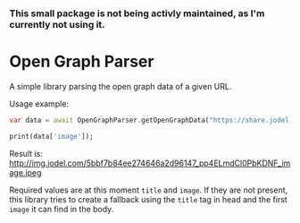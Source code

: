### This small package is not being activly maintained, as I'm currently not using it.


# Open Graph Parser

A simple library parsing the open graph data of a given URL.

Usage example:

```dart
var data = await OpenGraphParser.getOpenGraphData("https://share.jodel.com/post?postId=5bbf7b84ee274646a2d96147&_branch_match_id=536882993144588943")

print(data['image']);
```
Result is: http://img.jodel.com/5bbf7b84ee274646a2d96147_pp4ELmdCl0PbKDNF_image.jpeg

Required values are at this moment `title` and `image`.
If they are not present, this library tries to create a fallback using the `title` tag in head and the first `image` it can find in the body.
